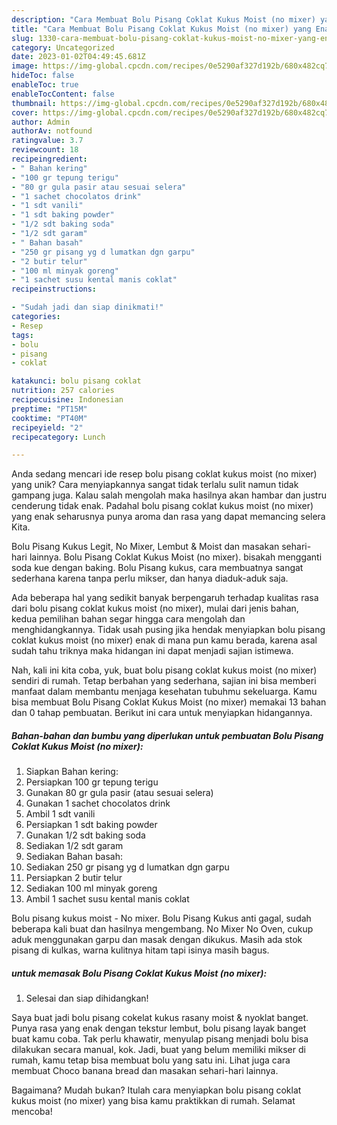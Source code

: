 ```yaml
---
description: "Cara Membuat Bolu Pisang Coklat Kukus Moist (no mixer) yang Enak"
title: "Cara Membuat Bolu Pisang Coklat Kukus Moist (no mixer) yang Enak"
slug: 1330-cara-membuat-bolu-pisang-coklat-kukus-moist-no-mixer-yang-enak
category: Uncategorized
date: 2023-01-02T04:49:45.681Z
image: https://img-global.cpcdn.com/recipes/0e5290af327d192b/680x482cq70/bolu-pisang-coklat-kukus-moist-no-mixer-foto-resep-utama.jpg
hideToc: false
enableToc: true
enableTocContent: false
thumbnail: https://img-global.cpcdn.com/recipes/0e5290af327d192b/680x482cq70/bolu-pisang-coklat-kukus-moist-no-mixer-foto-resep-utama.jpg
cover: https://img-global.cpcdn.com/recipes/0e5290af327d192b/680x482cq70/bolu-pisang-coklat-kukus-moist-no-mixer-foto-resep-utama.jpg
author: Admin
authorAv: notfound
ratingvalue: 3.7
reviewcount: 18
recipeingredient:
- " Bahan kering"
- "100 gr tepung terigu"
- "80 gr gula pasir atau sesuai selera"
- "1 sachet chocolatos drink"
- "1 sdt vanili"
- "1 sdt baking powder"
- "1/2 sdt baking soda"
- "1/2 sdt garam"
- " Bahan basah"
- "250 gr pisang yg d lumatkan dgn garpu"
- "2 butir telur"
- "100 ml minyak goreng"
- "1 sachet susu kental manis coklat"
recipeinstructions:

- "Sudah jadi dan siap dinikmati!"
categories:
- Resep
tags:
- bolu
- pisang
- coklat

katakunci: bolu pisang coklat 
nutrition: 257 calories
recipecuisine: Indonesian
preptime: "PT15M"
cooktime: "PT40M"
recipeyield: "2"
recipecategory: Lunch

---
```





Anda sedang mencari ide resep bolu pisang coklat kukus moist (no mixer) yang unik? Cara menyiapkannya sangat tidak terlalu sulit namun tidak gampang juga. Kalau salah mengolah maka hasilnya akan hambar dan justru cenderung tidak enak. Padahal bolu pisang coklat kukus moist (no mixer) yang enak seharusnya punya aroma dan rasa yang dapat memancing selera Kita.





Bolu Pisang Kukus Legit, No Mixer, Lembut &amp; Moist dan masakan sehari-hari lainnya. Bolu Pisang Coklat Kukus Moist (no mixer). bisakah mengganti soda kue dengan baking. Bolu Pisang kukus, cara membuatnya sangat sederhana karena tanpa perlu mikser, dan hanya diaduk-aduk saja.

Ada beberapa hal yang sedikit banyak berpengaruh terhadap kualitas rasa dari bolu pisang coklat kukus moist (no mixer), mulai dari jenis bahan, kedua pemilihan bahan segar hingga cara mengolah dan menghidangkannya. Tidak usah pusing jika hendak menyiapkan bolu pisang coklat kukus moist (no mixer) enak di mana pun kamu berada, karena asal sudah tahu triknya maka hidangan ini dapat menjadi sajian istimewa.






Nah, kali ini kita coba, yuk, buat bolu pisang coklat kukus moist (no mixer) sendiri di rumah. Tetap berbahan yang sederhana, sajian ini bisa memberi manfaat dalam membantu menjaga kesehatan tubuhmu sekeluarga. Kamu bisa membuat Bolu Pisang Coklat Kukus Moist (no mixer) memakai 13 bahan dan 0 tahap pembuatan. Berikut ini cara untuk menyiapkan hidangannya.

<!--inarticleads1-->

##### Bahan-bahan dan bumbu yang diperlukan untuk pembuatan Bolu Pisang Coklat Kukus Moist (no mixer):

1. Siapkan  Bahan kering:
1. Persiapkan 100 gr tepung terigu
1. Gunakan 80 gr gula pasir (atau sesuai selera)
1. Gunakan 1 sachet chocolatos drink
1. Ambil 1 sdt vanili
1. Persiapkan 1 sdt baking powder
1. Gunakan 1/2 sdt baking soda
1. Sediakan 1/2 sdt garam
1. Sediakan  Bahan basah:
1. Sediakan 250 gr pisang yg d lumatkan dgn garpu
1. Persiapkan 2 butir telur
1. Sediakan 100 ml minyak goreng
1. Ambil 1 sachet susu kental manis coklat


Bolu pisang kukus moist - No mixer. Bolu Pisang Kukus anti gagal, sudah beberapa kali buat dan hasilnya mengembang. No Mixer No Oven, cukup aduk menggunakan garpu dan masak dengan dikukus. Masih ada stok pisang di kulkas, warna kulitnya hitam tapi isinya masih bagus. 

<!--inarticleads2-->

#####  untuk memasak Bolu Pisang Coklat Kukus Moist (no mixer):


1. Selesai dan siap dihidangkan!

Saya buat jadi bolu pisang cokelat kukus rasany moist &amp; nyoklat banget. Punya rasa yang enak dengan tekstur lembut, bolu pisang layak banget buat kamu coba. Tak perlu khawatir, menyulap pisang menjadi bolu bisa dilakukan secara manual, kok. Jadi, buat yang belum memiliki mikser di rumah, kamu tetap bisa membuat bolu yang satu ini. Lihat juga cara membuat Choco banana bread dan masakan sehari-hari lainnya. 

Bagaimana? Mudah bukan? Itulah cara menyiapkan bolu pisang coklat kukus moist (no mixer) yang bisa kamu praktikkan di rumah. Selamat mencoba!
